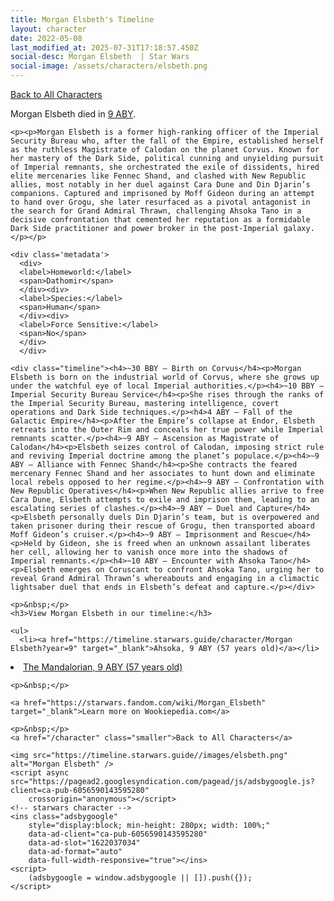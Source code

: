 ```yaml
---
title: Morgan Elsbeth's Timeline
layout: character
date: 2022-05-08
last_modified_at: 2025-07-31T17:18:57.450Z
social-desc: Morgan Elsbeth  | Star Wars
social-image: /assets/characters/elsbeth.png
---
```

<a href="/character" class="smaller">Back to All Characters</a>

<div class="character-profile container">
  <div class="col-10">
    <p>
    Morgan Elsbeth         died in <a href="https://timeline.starwars.guide/character/Morgan Elsbeth?year=9" target="_blank">9 ABY</a>.    
    </p>

    <p><p>Morgan Elsbeth is a former high-ranking officer of the Imperial Security Bureau who, after the fall of the Empire, established herself as the ruthless Magistrate of Calodan on the planet Corvus. Known for her mastery of the Dark Side, political cunning and unyielding pursuit of Imperial remnants, she orchestrated the exile of dissidents, hired elite mercenaries like Fennec Shand, and clashed with New Republic allies, most notably in her duel against Cara Dune and Din Djarin’s companions. Captured and imprisoned by Moff Gideon during an attempt to hand over Grogu, she later resurfaced as a pivotal antagonist in the search for Grand Admiral Thrawn, challenging Ahsoka Tano in a decisive confrontation that cemented her reputation as a formidable Dark Side practitioner and power broker in the post-Imperial galaxy.</p></p>
    
    <div class='metadata'>
      <div>
      <label>Homeworld:</label>
      <span>Dathomir</span>
      </div><div>
      <label>Species:</label>
      <span>Human</span>
      </div><div>
      <label>Force Sensitive:</label>
      <span>No</span>
      </div>
      </div>

    <div class="timeline"><h4>~30 BBY – Birth on Corvus</h4><p>Morgan Elsbeth is born on the industrial world of Corvus, where she grows up under the watchful eye of local Imperial authorities.</p><h4>~10 BBY – Imperial Security Bureau Service</h4><p>She rises through the ranks of the Imperial Security Bureau, mastering intelligence, covert operations and Dark Side techniques.</p><h4>4 ABY – Fall of the Galactic Empire</h4><p>After the Empire’s collapse at Endor, Elsbeth retreats into the Outer Rim and conceals her true power while Imperial remnants scatter.</p><h4>~9 ABY – Ascension as Magistrate of Calodan</h4><p>Elsbeth seizes control of Calodan, imposing strict rule and reviving Imperial doctrine among the planet’s populace.</p><h4>~9 ABY – Alliance with Fennec Shand</h4><p>She contracts the feared mercenary Fennec Shand and her associates to hunt down and eliminate local rebels opposed to her regime.</p><h4>~9 ABY – Confrontation with New Republic Operatives</h4><p>When New Republic allies arrive to free Cara Dune, Elsbeth attempts to exile and imprison them, leading to an escalating series of clashes.</p><h4>~9 ABY – Duel and Capture</h4><p>Elsbeth personally duels Din Djarin’s team, but is overpowered and taken prisoner during their rescue of Grogu, then transported aboard Moff Gideon’s cruiser.</p><h4>~9 ABY – Imprisonment and Rescue</h4><p>Held by Gideon, she is freed when an unknown assailant liberates her cell, allowing her to vanish once more into the shadows of Imperial remnants.</p><h4>~10 ABY – Encounter with Ahsoka Tano</h4><p>Elsbeth emerges on Coruscant to confront Ahsoka Tano, urging her to reveal Grand Admiral Thrawn’s whereabouts and engaging in a climactic lightsaber duel that ends in Elsbeth’s defeat and capture.</p></div>
    
    <p>&nbsp;</p>
    <h3>View Morgan Elsbeth in our timeline:</h3>

    <ul>
      <li><a href="https://timeline.starwars.guide/character/Morgan Elsbeth?year=9" target="_blank">Ahsoka, 9 ABY (57 years old)</a></li>
  <li><a href="https://timeline.starwars.guide/character/Morgan Elsbeth?year=9" target="_blank">The Mandalorian, 9 ABY (57 years old)</a></li>
    </ul>

    <p>&nbsp;</p>

    <a href="https://starwars.fandom.com/wiki/Morgan_Elsbeth" target="_blank">Learn more on Wookiepedia.com</a>

    <p>&nbsp;</p>
    <a href="/character" class="smaller">Back to All Characters</a>
  </div>
  <div class="character_image col-2">
    
    <img src="https://timeline.starwars.guide//images/elsbeth.png" alt="Morgan Elsbeth" />
    <script async src="https://pagead2.googlesyndication.com/pagead/js/adsbygoogle.js?client=ca-pub-6056590143595280"
        crossorigin="anonymous"></script>
    <!-- starwars character -->
    <ins class="adsbygoogle"
        style="display:block; min-height: 280px; width: 100%;"
        data-ad-client="ca-pub-6056590143595280"
        data-ad-slot="1622037034"
        data-ad-format="auto"
        data-full-width-responsive="true"></ins>
    <script>
        (adsbygoogle = window.adsbygoogle || []).push({});
    </script>
  </div>
</div>
